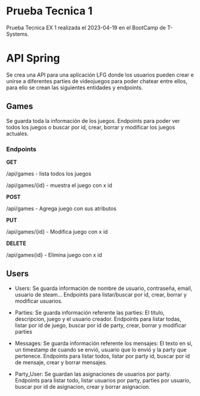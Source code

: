 # Prueba Tecnica 1
Prueba Tecnica EX 1 realizada el 2023-04-19 en el BootCamp de T-Systems.

# API Spring

Se crea una API para una aplicación LFG donde los usuarios pueden crear e unirse a diferentes parties de videojuegos para poder chatear entre ellos, para ello se crean las siguientes entidades y endpoints.

## Games
Se guarda toda la información de los juegos. Endpoints para poder ver todos los juegos o buscar por id, crear, borrar y modificar los juegos actuales.
### Endpoints
**GET**

/api/games - lista todos los juegos

/api/games/{id} - muestra el juego con x id

**POST**

/api/games - Agrega juego con sus atributos

**PUT**

/api/games/{id} - Modifica juego con x id

**DELETE**

/api/games{id} - Elimina juego con x id

## Users
- Users: Se guarda información de nombre de usuario, contraseña, email, usuario de steam... Endpoints para listar/buscar por id, crear, borrar y modificar usuarios.

- Parties: Se guarda información referente las parties: El titulo, descripcion, juego y el usuario creador. Endpoints para listar todas, listar por id de juego, buscar por id de party, crear, borrar y modificar parties

- Messages: Se guarda información referente los mensajes: El texto en si, un timestamp de cuando se envió, usuario que lo envió y la party que pertenece. Endpoints para listar todos, listar por party id, buscar por id de mensaje, crear y borrar mensajes.

- Party_User: Se guardan las asignaciones de usuarios por party. Endpoints para listar todo, listar usuarios por party, parties por usuario, buscar por id de asignacion, crear y borrar asignacion.
